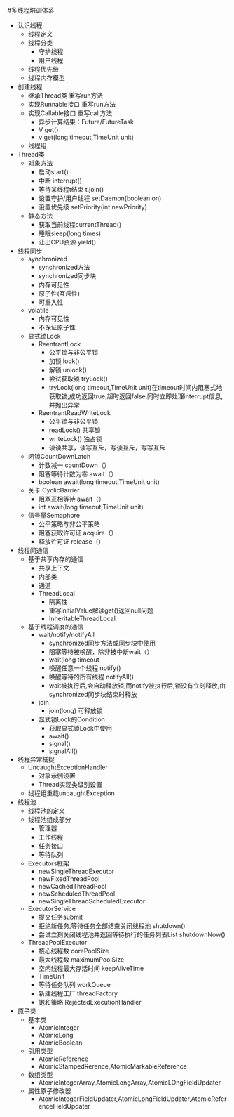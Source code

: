 #多线程培训体系
+ 认识线程
    + 线程定义
    + 线程分类
      + 守护线程
      + 用户线程
    + 线程优先级
    + 线程内存模型
+ 创建线程
    + 继承Thread类 重写run方法
    + 实现Runnable接口 重写run方法
    + 实现Callable接口 重写call方法
      + 异步计算结果：Future/FutureTask
      + V get()
      + v get(long timeout,TimeUnit unit)
    + 线程组
+ Thread类
    + 对象方法
      + 启动start()
      + 中断 interrupt()
      + 等待某线程t结束 t.join()
      + 设置守护/用户线程 setDaemon(boolean on)
      + 设置优先级 setPriority(int newPriority)
    + 静态方法
      + 获取当前线程currentThread()
      + 睡眠sleep(long times)
      + 让出CPU资源 yield()
+ 线程同步
    + synchronized
      + synchronized方法
      + synchronized同步块
      + 内存可见性
      + 原子性(互斥性)
      + 可重入性
    + volatile
      + 内存可见性
      + 不保证原子性
    + 显式锁Lock
      + ReentrantLock
        + 公平锁与非公平锁
        + 加锁 lock()
        + 解锁 unlock()
        + 尝试获取锁 tryLock()
        + tryLock(long timeout,TimeUnit unit)在timeout时间内阻塞式地获取锁,成功返回true,超时返回false,同时立即处理interrupt信息,并抛出异常
      + ReentrantReadWriteLock
        + 公平锁与非公平锁
        + readLock() 共享锁
        + writeLock() 独占锁
        + 读读共享，读写互斥，写读互斥，写写互斥
    + 闭锁CountDownLatch
        + 计数减一 countDown（）
        + 阻塞等待计数为零 await（）
        + boolean await(long timeout,TimeUnit unit)
    + 关卡 CyclicBarrier
        + 阻塞互相等待 await（）
        + int await(long timeout,TimeUnit unit)
    + 信号量Semaphore
        + 公平策略与非公平策略
        + 阻塞获取许可证 acquire（）
        + 释放许可证 release（）
+ 线程间通信
    + 基于共享内存的通信
        + 共享上下文
        + 内部类
        + 通道
        + ThreadLocal
          + 隔离性
          + 重写initialValue解读get()返回null问题
          + InheritableThreadLocal
    + 基于线程调度的通信
        + wait/notify/notifyAll
          + synchronized同步方法或同步块中使用
          + 阻塞等待被唤醒，除非被中断wait（）
          + wait(long timeout
          + 唤醒任意一个线程 notify()
          + 唤醒等待的所有线程 notifyAll()
          + wait被执行后,会自动释放锁,而notify被执行后,锁没有立刻释放,由synchronized同步块结束时释放
        + join
          + join(long) 可释放锁
        + 显式锁Lock的Condition
          + 获取显式锁Lock中使用
          + await()
          + signal()
          + signalAll()
+ 线程异常捕捉
    + UncaughtExceptionHandler
        + 对象示例设置
        + Thread实现类级别设置
    + 线程组重载uncaughtException
+ 线程池
    + 线程池的定义
    + 线程池组成部分
        + 管理器
        + 工作线程
        + 任务接口
        + 等待队列
    + Executors框架
        + newSingleThreadExecutor
        + newFixedThreadPool
        + newCachedThreadPool
        + newScheduledThreadPool
        + newSingleThreadScheduledExecutor
    + ExecutorService
        + 提交任务submit
        + 拒绝新任务,等待任务全部结束关闭线程池 shutdown()
        + 尝试立刻关闭线程池并返回等待执行的任务列表List<Runnable> shutdownNow()
    + ThreadPoolExecutor
        + 核心线程数 corePoolSize
        + 最大线程数 maximumPoolSize
        + 空闲线程最大存活时间 keepAliveTime
        + TimeUnit
        + 等待任务队列 workQueue
        + 新建线程工厂 threadFactory
        + 饱和策略 RejectedExecutionHandler
+ 原子类
    + 基本类
        + AtomicInteger
        + AtomicLong
        + AtomicBoolean
    + 引用类型
        + AtomicReference
        + AtomicStampedRerence,AtomicMarkableReference
    + 数组类型
        + AtomicIntegerArray,AtomicLongArray,AtomicLOngFieldUpdater
    + 属性原子修改器
        + AtomicIntegerFieldUpdater,AtomicLongFieldUpdater,AtomicReferenceFieldUpdater
